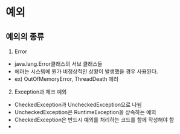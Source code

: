 # 예외


## 예외의 종류

1. Error
- java.lang.Error클래스의 서브 클래스들
- 에러는 시스템에 뭔가 비정상적인 상황이 발생했을 경우 사용된다.
- ex) OutOfMemoryError, ThreadDeath 에러

2. Exception과 체크 예외
- CheckedException과 UncheckedException으로 나뉨
- UncheckedException은 RuntimeException을 상속하는 예외
- CheckedException은 반드시 예외를 처리하는 코드를 함께 작성해야 함
- 
